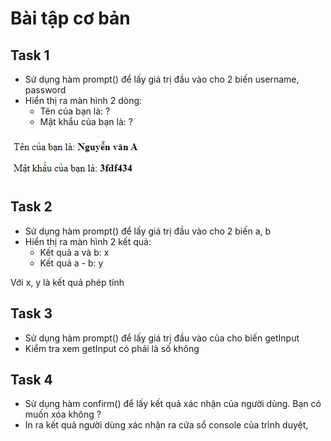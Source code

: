 # Bài tập cơ bản

## Task 1

* Sử dụng hàm prompt() để lấy giá trị đầu vào cho 2 biến username, password
* Hiển thị ra màn hình 2 dòng:
  * Tên của bạn là: ?
  * Mật khẩu của bạn là: ?

![](task1.png)


## Task 2

* Sử dụng hàm prompt() để lấy giá trị đầu vào cho 2 biến a, b
* Hiển thị ra màn hình 2 kết quả:
  * Kết quả a và b:  x
  * Kết quả a - b: y

Với x, y là kết quả phép tính


## Task 3

- Sử dụng hàm prompt() để lấy giá trị đầu vào của cho biến getInput
- Kiểm tra xem getInput có phải là số không


## Task 4

- Sử dụng hàm confirm() để lấy kết quả xác nhận của người dùng.
Bạn có muốn xóa không ?
- In ra kết quả người dùng xác nhận ra cửa sổ console của trình duyệt,


